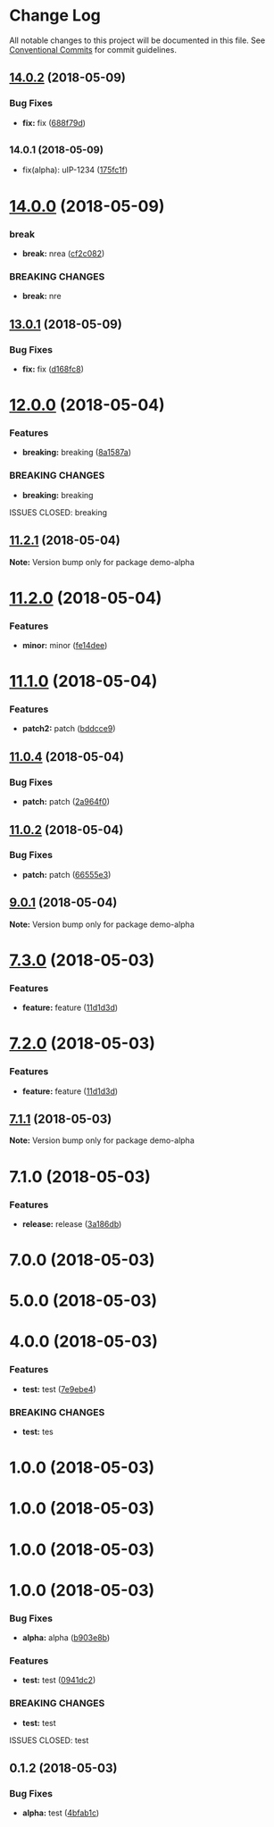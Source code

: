 # Change Log

All notable changes to this project will be documented in this file.
See [Conventional Commits](https://conventionalcommits.org) for commit guidelines.

<a name="14.0.2"></a>
## [14.0.2](https://github.com/fruitCandy/semantic-versioning/compare/demo-alpha@14.0.1...demo-alpha@14.0.2) (2018-05-09)


### Bug Fixes

* **fix:** fix ([688f79d](https://github.com/fruitCandy/semantic-versioning/commit/688f79d))





<a name="14.0.1"></a>
## <small>14.0.1 (2018-05-09)</small>

* fix(alpha): uIP-1234 ([175fc1f](https://github.com/fruitCandy/semantic-versioning/commit/175fc1f))




<a name="14.0.0"></a>
# [14.0.0](https://github.com/fruitCandy/semantic-versioning/compare/demo-alpha@13.0.1...demo-alpha@14.0.0) (2018-05-09)


### break

* **break:** nrea ([cf2c082](https://github.com/fruitCandy/semantic-versioning/commit/cf2c082))


### BREAKING CHANGES

* **break:** nre





<a name="13.0.1"></a>
## [13.0.1](https://github.com/fruitCandy/semantic-versioning/compare/demo-alpha@13.0.0...demo-alpha@13.0.1) (2018-05-09)


### Bug Fixes

* **fix:** fix ([d168fc8](https://github.com/fruitCandy/semantic-versioning/commit/d168fc8))





<a name="12.0.0"></a>
# [12.0.0](https://github.com/fruitCandy/semantic-versioning/compare/demo-alpha@11.2.1...demo-alpha@12.0.0) (2018-05-04)


### Features

* **breaking:** breaking ([8a1587a](https://github.com/fruitCandy/semantic-versioning/commit/8a1587a))


### BREAKING CHANGES

* **breaking:** breaking

ISSUES CLOSED: breaking




<a name="11.2.1"></a>
## [11.2.1](https://github.com/fruitCandy/semantic-versioning/compare/demo-alpha@11.2.0...demo-alpha@11.2.1) (2018-05-04)




**Note:** Version bump only for package demo-alpha

<a name="11.2.0"></a>
# [11.2.0](https://github.com/fruitCandy/semantic-versioning/compare/demo-alpha@11.1.0...demo-alpha@11.2.0) (2018-05-04)


### Features

* **minor:** minor ([fe14dee](https://github.com/fruitCandy/semantic-versioning/commit/fe14dee))




<a name="11.1.0"></a>
# [11.1.0](https://github.com/fruitCandy/semantic-versioning/compare/demo-alpha@11.0.4...demo-alpha@11.1.0) (2018-05-04)


### Features

* **patch2:** patch ([bddcce9](https://github.com/fruitCandy/semantic-versioning/commit/bddcce9))




<a name="11.0.4"></a>
## [11.0.4](https://github.com/fruitCandy/semantic-versioning/compare/demo-alpha@11.0.2...demo-alpha@11.0.4) (2018-05-04)


### Bug Fixes

* **patch:** patch ([2a964f0](https://github.com/fruitCandy/semantic-versioning/commit/2a964f0))




<a name="11.0.2"></a>
## [11.0.2](https://github.com/fruitCandy/semantic-versioning/compare/demo-alpha@11.0.1...demo-alpha@11.0.2) (2018-05-04)


### Bug Fixes

* **patch:** patch ([66555e3](https://github.com/fruitCandy/semantic-versioning/commit/66555e3))




<a name="9.0.1"></a>
## [9.0.1](https://github.com/fruitCandy/semantic-versioning/compare/demo-alpha@7.3.0...demo-alpha@9.0.1) (2018-05-04)




**Note:** Version bump only for package demo-alpha

<a name="7.3.0"></a>
# [7.3.0](https://github.com/fruitCandy/semantic-versioning/compare/demo-alpha@7.1.1...demo-alpha@7.3.0) (2018-05-03)


### Features

* **feature:** feature ([11d1d3d](https://github.com/fruitCandy/semantic-versioning/commit/11d1d3d))




<a name="7.2.0"></a>
# [7.2.0](https://github.com/fruitCandy/semantic-versioning/compare/demo-alpha@7.1.1...demo-alpha@7.2.0) (2018-05-03)


### Features

* **feature:** feature ([11d1d3d](https://github.com/fruitCandy/semantic-versioning/commit/11d1d3d))




<a name="7.1.1"></a>
## [7.1.1](https://github.com/fruitCandy/semantic-versioning/compare/demo-alpha@7.1.0...demo-alpha@7.1.1) (2018-05-03)




**Note:** Version bump only for package demo-alpha

<a name="7.1.0"></a>
# 7.1.0 (2018-05-03)


### Features

* **release:** release ([3a186db](https://github.com/fruitCandy/semantic-versioning/commit/3a186db))



<a name="7.0.0"></a>
# 7.0.0 (2018-05-03)



<a name="5.0.0"></a>
# 5.0.0 (2018-05-03)



<a name="4.0.0"></a>
# 4.0.0 (2018-05-03)


### Features

* **test:** test ([7e9ebe4](https://github.com/fruitCandy/semantic-versioning/commit/7e9ebe4))


### BREAKING CHANGES

* **test:** tes



<a name="1.0.0"></a>
# 1.0.0 (2018-05-03)



<a name="1.0.0"></a>
# 1.0.0 (2018-05-03)



<a name="1.0.0"></a>
# 1.0.0 (2018-05-03)



<a name="1.0.0"></a>
# 1.0.0 (2018-05-03)


### Bug Fixes

* **alpha:** alpha ([b903e8b](https://github.com/fruitCandy/semantic-versioning/commit/b903e8b))


### Features

* **test:** test ([0941dc2](https://github.com/fruitCandy/semantic-versioning/commit/0941dc2))


### BREAKING CHANGES

* **test:** test

ISSUES CLOSED: test



<a name="0.1.2"></a>
## 0.1.2 (2018-05-03)


### Bug Fixes

* **alpha:** test ([4bfab1c](https://github.com/fruitCandy/semantic-versioning/commit/4bfab1c))
